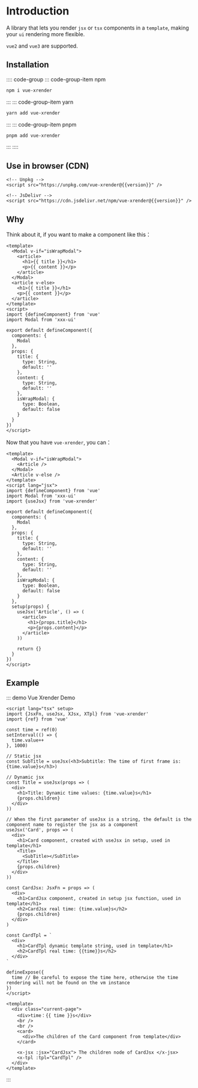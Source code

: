 # Introduction

A library that lets you render `jsx` or `tsx` components in a `template`, making your `ui` rendering more flexible.

`vue2` and `vue3` are supported.

## Installation

:::: code-group
::: code-group-item npm

```bash
npm i vue-xrender
```

:::
::: code-group-item yarn

```bash
yarn add vue-xrender
```

:::
::: code-group-item pnpm

```bash
pnpm add vue-xrender
```

:::
::::

## Use in browser (CDN)

```html:no-v-pre
<!-- Unpkg -->
<script src="https://unpkg.com/vue-xrender@{{version}}" />

<!-- JsDelivr -->
<script src="https://cdn.jsdelivr.net/npm/vue-xrender@{{version}}" />
```

## Why

Think about it, if you want to make a component like this：

```vue
<template>
  <Modal v-if="isWrapModal">
    <article>
      <h1>{{ title }}</h1>
      <p>{{ content }}</p>
    </article>
  </Modal>
  <article v-else>
    <h1>{{ title }}</h1>
    <p>{{ content }}</p>
  </article>
</template>
<script>
import {defineComponent} from 'vue'
import Modal from 'xxx-ui'

export default defineComponent({
  components: {
    Modal
  },
  props: {
    title: {
      type: String,
      default: ''
    },
    content: {
      type: String,
      default: ''
    },
    isWrapModal: {
      type: Boolean,
      default: false
    }
  }
})
</script>
```

Now that you have `vue-xrender`, you can：

```vue
<template>
  <Modal v-if="isWrapModal">
    <Article />
  </Modal>
  <Article v-else />
</template>
<script lang="jsx">
import {defineComponent} from 'vue'
import Modal from 'xxx-ui'
import {useJsx} from 'vue-xrender'

export default defineComponent({
  components: {
    Modal
  },
  props: {
    title: {
      type: String,
      default: ''
    },
    content: {
      type: String,
      default: ''
    },
    isWrapModal: {
      type: Boolean,
      default: false
    }
  },
  setup(props) {
    useJsx('Article', () => (
      <article>
        <h1>{props.title}</h1>
        <p>{props.content}</p>
      </article>
    ))

    return {}
  }
})
</script>
```

## Example

::: demo Vue Xrender Demo

```vue App.vue
<script lang="tsx" setup>
import {JsxFn, useJsx, XJsx, XTpl} from 'vue-xrender'
import {ref} from 'vue'

const time = ref(0)
setInterval(() => {
  time.value++
}, 1000)

// Static jsx
const SubTitle = useJsx(<h3>Subtitle: The time of first frame is: {time.value}s</h3>)

// Dynamic jsx
const Title = useJsx(props => (
  <div>
    <h1>Title: Dynamic time values: {time.value}s</h1>
    {props.children}
  </div>
))

// When the first parameter of useJsx is a string, the default is the component name to register the jsx as a component
useJsx('Card', props => (
  <div>
    <h1>Card component, created with useJsx in setup, used in template</h1>
    <Title>
      <SubTitle></SubTitle>
    </Title>
    {props.children}
  </div>
))

const CardJsx: JsxFn = props => (
  <div>
    <h1>CardJsx component, created in setup jsx function, used in template</h1>
    <h2>CardJsx real time: {time.value}s</h2>
    {props.children}
  </div>
)

const CardTpl = `
  <div>
    <h1>CardTpl dynamic template string, used in template</h1>
    <h2>CardTpl real time: {{time}}s</h2>
  </div>
`

defineExpose({
  time // Be careful to expose the time here, otherwise the time rendering will not be found on the vm instance
})
</script>

<template>
  <div class="current-page">
    <div>time：{{ time }}s</div>
    <br />
    <br />
    <card>
      <div>The children of the Card component from template</div>
    </card>

    <x-jsx :jsx="CardJsx"> The children node of CardJsx </x-jsx>
    <x-tpl :tpl="CardTpl" />
  </div>
</template>
```

:::

